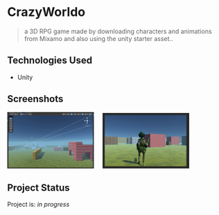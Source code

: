 # CrazyWorldo
>a 3D RPG game made by downloading characters and animations from Mixamo and also using the unity starter asset..


## Technologies Used
- Unity


## Screenshots
<img src="./img/cw1.PNG" alt="" width="200"/>&nbsp;&nbsp;&nbsp;&nbsp;&nbsp;<img src="./img/CW2.PNG" alt="" width="200"/>



## Project Status
Project is: _in progress_

